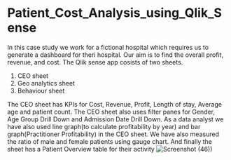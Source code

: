 # Patient_Cost_Analysis_using_Qlik_Sense

In this case study we work for a fictional hospital which requires us to generate a dashboard for theri hospital.
Our aim is to find the overall profit, revenue, and cost. The Qlik sense app cosists of two sheets.
1. CEO sheet
2. Geo analytics sheet
3. Behaviour sheet

The CEO sheet has KPIs for Cost, Revenue, Profit, Length of stay, Average age and patient count.
The CEO sheet also uses filter panes for Gender, Age Group Drill Down and Admission Date Drill Down.
As a data analyst we have also used line graph(to calculate profitability by year) and bar graph(Practitioner Profitability) in the CEO sheet.
We have also measured the ratio of male and female patients using gauge chart.
And finally the sheet has a Patient Overview table for their activity  ![Screenshot (46))](https://github.com/Shubhangiiii01/Patient_Cost_Analysis_using_Qlik_Sense/assets/128375489/150db3b0-e870-4132-94f3-ddc816139ca0)

